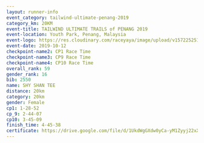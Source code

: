 ```yaml
---
layout: runner-info 
event_category: tailwind-ultimate-penang-2019 
category_km: 20KM 
event-title: TAILWIND ULTIMATE TRAILS of PENANG 2019 
event-location: Youth Park, Penang, Malaysia 
event-logo: https://res.cloudinary.com/raceyaya/image/upload/v1572252513/logo/utop-2019_h9tzys.jpg 
event-date: 2019-10-12 
checkpoint-name2: CP1 Race Time 
checkpoint-name3: CP9 Race Time 
checkpoint-name4: CP10 Race Time 
overall_rank: 59
gender_rank: 16
bib: 2550
name: SHY SHAN TEE
distance: 20km
category: 20km
gender: Female
cp1: 1-28-52
cp_9: 2-44-07
cp10: 3-45-09
finish_time: 4-45-38
certificate: https://drive.google.com/file/d/1UkdWgGXdw0yCa-yM1Zyyj22xXs0VYvZ6/view?usp=sharing
---
```

